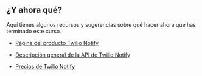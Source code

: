 ## ¿Y ahora qué?  

Aquí tienes algunos recursos y sugerencias sobre qué hacer ahora que has terminado este curso.

- [Página del producto Twilio Notify](https://www.twilio.com/notify)

- [Descripción general de la API de Twilio Notify](https://www.twilio.com/docs/notify/api)

- [Precios de Twilio Notify](https://www.twilio.com/notify/pricing)

